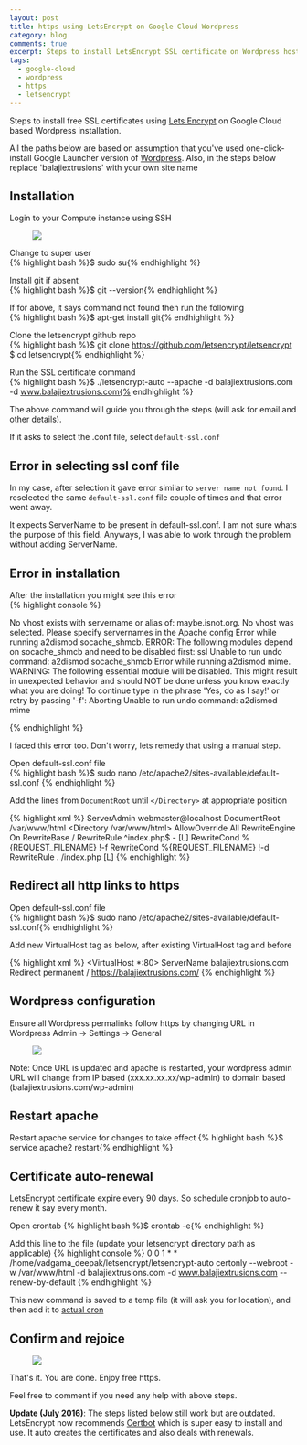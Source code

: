 ```yaml
---
layout: post
title: https using LetsEncrypt on Google Cloud Wordpress
category: blog
comments: true
excerpt: Steps to install LetsEncrypt SSL certificate on Wordpress hosted on Google Cloud
tags: 
  - google-cloud
  - wordpress
  - https
  - letsencrypt
---
```


Steps to install free SSL certificates using [Lets Encrypt](https://letsencrypt.org/) on Google Cloud based Wordpress installation. 

All the paths below are based on assumption that you've used one-click-install Google Launcher version of [Wordpress](https://cloud.google.com/launcher/solution/click-to-deploy-images/wordpress?q=Wordpress). Also, in the steps below replace 'balajiextrusions' with your own site name
 
## Installation

Login to your Compute instance using SSH

 <figure>
     <a href="{{ site.url }}/images/blog/ssh-compute-instance.png"><img src="{{ site.url }}/images/blog/ssh-compute-instance.png"></a>
 </figure>


Change to super user  
{% highlight bash %}$ sudo su{% endhighlight %}

Install git if absent  
{% highlight bash %}$ git --version{% endhighlight %}   

If for above, it says command not found then run the following   
{% highlight bash %}$ apt-get install git{% endhighlight %}

Clone the letsencrypt github repo  
{% highlight bash %}$ git clone https://github.com/letsencrypt/letsencrypt  
$ cd letsencrypt{% endhighlight %}

Run the SSL certificate command  
{% highlight bash %}$ ./letsencrypt-auto --apache -d balajiextrusions.com -d www.balajiextrusions.com{% endhighlight %}

The above command will guide you through the steps (will ask for email and other details).  
 
If it asks to select the .conf file, select `default-ssl.conf`


## Error in selecting ssl conf file

In my case, after selection it gave error similar to `server name not found`.  I reselected the same `default-ssl.conf` file couple of times and that error went away.  
  
It expects ServerName to be present in default-ssl.conf. I am not sure whats the purpose of this field. Anyways, I was able to work through the problem without adding ServerName.


## Error in installation

After the installation you might see this error  
{% highlight console %}

No vhost exists with servername or alias of: maybe.isnot.org. No
vhost was selected. Please specify servernames in the Apache config
Error while running a2dismod socache_shmcb.
ERROR: The following modules depend on socache_shmcb and need to be
disabled first: ssl
Unable to run undo command: a2dismod socache_shmcb
Error while running a2dismod mime.
WARNING: The following essential module will be disabled.
This might result in unexpected behavior and should NOT be done
unless you know exactly what you are doing!
To continue type in the phrase 'Yes, do as I say!' or retry by
passing '-f': Aborting
Unable to run undo command: a2dismod mime
    
{% endhighlight %}

I faced this error too. Don't worry, lets remedy that using a manual step.  
 
Open default-ssl.conf file  
{% highlight bash %}$ sudo nano /etc/apache2/sites-available/default-ssl.conf {% endhighlight %} 

Add the lines from `DocumentRoot` until `</Directory>` at appropriate position

{% highlight xml %}
<IfModule mod_ssl.c>
        <VirtualHost _default_:443>
                ServerAdmin webmaster@localhost
                DocumentRoot /var/www/html
                <Directory /var/www/html>
                 AllowOverride All
                 <IfModule mod_rewrite.c>
                   RewriteEngine On
                   RewriteBase /
                   RewriteRule ^index\.php$ - [L]
                   RewriteCond %{REQUEST_FILENAME} !-f
                   RewriteCond %{REQUEST_FILENAME} !-d
                   RewriteRule . /index.php [L]
                 </IfModule>
                </Directory>
{% endhighlight %}


## Redirect all http links to https

Open default-ssl.conf file  
{% highlight bash %}$ sudo nano /etc/apache2/sites-available/default-ssl.conf{% endhighlight %}

Add new VirtualHost tag as below, after existing VirtualHost tag and before </IfModule> 

{% highlight xml %}
            </VirtualHost>
            <VirtualHost *:80>
                ServerName balajiextrusions.com
                Redirect permanent / https://balajiextrusions.com/
            </VirtualHost>
    </IfModule>
{% endhighlight %}


## Wordpress configuration

Ensure all Wordpress permalinks follow https by changing URL in Wordpress Admin -> Settings -> General
 
 <figure>
     <a href="{{ site.url }}/images/blog/https-wordpress-config.png"><img src="{{ site.url }}/images/blog/https-wordpress-config.png"></a>
 </figure>
 
 Note: Once URL is updated and apache is restarted, your wordpress admin URL will change from IP based (xxx.xx.xx.xx/wp-admin) to domain based (balajiextrusions.com/wp-admin) 


## Restart apache

Restart apache service for changes to take effect
{% highlight bash %}$ service apache2 restart{% endhighlight %}


## Certificate auto-renewal 

LetsEncrypt certificate expire every 90 days. So schedule cronjob to auto-renew it say every month.

Open crontab
{% highlight bash %}$ crontab -e{% endhighlight %}

Add this line to the file (update your letsencrypt directory path as applicable)
{% highlight console %}
 0 0 1 * * /home/vadgama_deepak/letsencrypt/letsencrypt-auto certonly --webroot -w /var/www/html -d balajiextrusions.com -d www.balajiextrusions.com --renew-by-default
{% endhighlight %}

This new command is saved to a temp file (it will ask you for location), and then add it to [actual cron](http://unix.stackexchange.com/a/197506)


## Confirm and rejoice

 <figure>
     <a href="{{ site.url }}/images/blog/https-balajiextrusions-site.png"><img src="{{ site.url }}/images/blog/https-balajiextrusions-site.png"></a>
 </figure>

That's it. You are done. Enjoy free https.
 
Feel free to comment if you need any help with above steps.

**Update (July 2016)**: The steps listed below still work but are outdated. LetsEncrypt now recommends [Certbot](https://certbot.eff.org) which is super easy to install and use. 
It auto creates the certificates and also deals with renewals.  